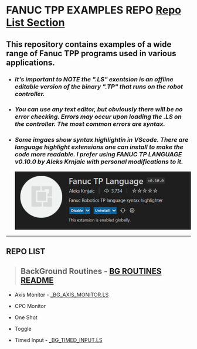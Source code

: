 # FANUC TPP EXAMPLES REPO [Repo List Section](#_bg_toggle)

## This repository contains examples of a wide range of Fanuc TPP programs used in various applications.
>
- ### *It's important to NOTE the ".LS" exentsion is an offline editable version of the binary ".TP" that runs on the robot controller.*
>
- ### *You can use any text editor, but obviously there will be no error checking.  Errors may occur upon loading the .LS on the controller. The most common errors are syntax.*
> 
- ### *Some imgaes show syntax highlightin in VScode.  There are language highlight extensions one can install to make the code more readable.  I prefer using FANUC TP LANGUAGE v0.10.0 by Aleks Krnjaic with personal modifications to it.*
  ![FanucTpLanguageImage](/Images/FanucTPLanguage.png)
>
---
## REPO LIST
>## BackGround Routines - [BG ROUTINES README](BG_ROUTINES/bg_README)
>
- Axis Monitor - [_BG_AXIS_MONITOR.LS](BG_ROUTINES/_BG_AXIS_MONITOR.LS)
  
- CPC Monitor

- One Shot

- Toggle

- Timed Input - [_BG_TIMED_INPUT.LS](BG_ROUTINES/_BG_TIMED_INPUT.LS)






